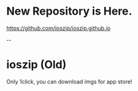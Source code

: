 # New Repository is Here.
https://github.com/ioszip/ioszip.github.io

--

ioszip (Old)
======

Only 1click, you can download imgs for app store!

